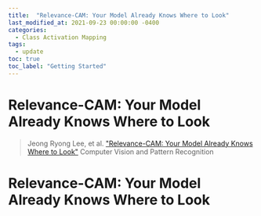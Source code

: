 ```yaml
---
title:  "Relevance-CAM: Your Model Already Knows Where to Look"
last_modified_at: 2021-09-23 00:00:00 -0400
categories: 
  - Class Activation Mapping
tags:
  - update
toc: true
toc_label: "Getting Started"
---
```


# Relevance-CAM: Your Model Already Knows Where to Look
> Jeong Ryong Lee, et al. ["Relevance-CAM: Your Model Already Knows Where to Look"](https://openaccess.thecvf.com/content/CVPR2021/papers/Lee_Relevance-CAM_Your_Model_Already_Knows_Where_To_Look_CVPR_2021_paper.pdf) Computer Vision and Pattern Recognition

# Relevance-CAM: Your Model Already Knows Where to Look



